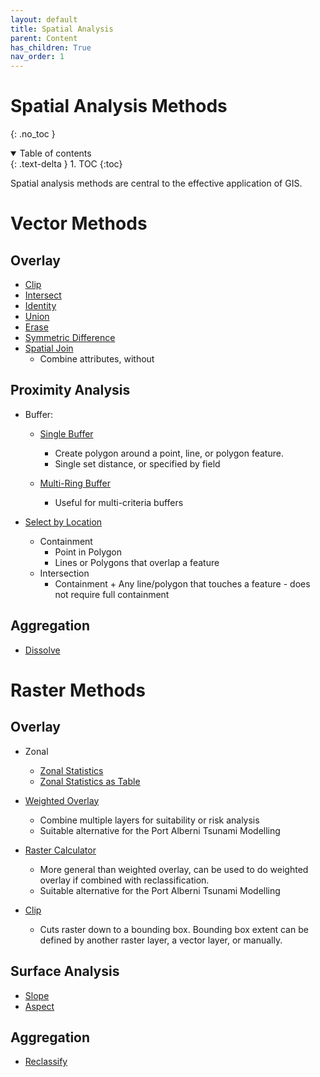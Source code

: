 ```yaml
---
layout: default
title: Spatial Analysis
parent: Content
has_children: True
nav_order: 1
---
```


# Spatial Analysis Methods
{: .no_toc }

<details open markdown="block">
  <summary>
    Table of contents
  </summary>
  {: .text-delta }
1. TOC
{:toc}
</details>

Spatial analysis methods are central to the effective application of GIS.

# Vector Methods

## Overlay

- [Clip](https://pro.arcgis.com/en/pro-app/latest/tool-reference/analysis/clip.htm)
- [Intersect](https://desktop.arcgis.com/en/arcmap/latest/tools/analysis-toolbox/intersect.htm)
- [Identity](https://desktop.arcgis.com/en/arcmap/latest/tools/analysis-toolbox/identity.htm)
- [Union](https://desktop.arcgis.com/en/arcmap/10.3/tools/analysis-toolbox/union.htm)
- [Erase](https://desktop.arcgis.com/en/arcmap/10.3/tools/analysis-toolbox/erase.htm)
- [Symmetric Difference](https://desktop.arcgis.com/en/arcmap/10.3/tools/analysis-toolbox/symmetrical-difference.htm)
- [Spatial Join](https://pro.arcgis.com/en/pro-app/latest/tool-reference/analysis/spatial-join.htm)
	- Combine attributes, without 

## Proximity Analysis

- Buffer:
	- [Single Buffer](https://pro.arcgis.com/en/pro-app/latest/tool-reference/analysis/buffer.htm)
		- Create polygon around a point, line, or polygon feature.
		- Single set distance, or specified by field

	- [Multi-Ring Buffer](https://pro.arcgis.com/en/pro-app/latest/tool-reference/analysis/multiple-ring-buffer.htm)
		- Useful for multi-criteria buffers

- [Select by Location](https://desktop.arcgis.com/en/arcmap/10.3/map/working-with-layers/using-select-by-location.htm)
	- Containment
		- Point in Polygon
		- Lines or Polygons that overlap a feature
	- Intersection
		- Containment + Any line/polygon that touches a feature - does not require full containment

## Aggregation

- [Dissolve](https://pro.arcgis.com/en/pro-app/latest/tool-reference/data-management/dissolve.htm)


# Raster Methods

## Overlay

- Zonal
	- [Zonal Statistics](https://desktop.arcgis.com/en/arcmap/10.3/tools/spatial-analyst-toolbox/zonal-statistics.htm)
	- [Zonal Statistics as Table](https://pro.arcgis.com/en/pro-app/latest/tool-reference/spatial-analyst/zonal-statistics-as-table.htm)

- [Weighted Overlay](https://desktop.arcgis.com/en/arcmap/10.3/tools/spatial-analyst-toolbox/weighted-overlay.htm)
	- Combine multiple layers for suitability or risk analysis
	- Suitable alternative for the Port Alberni Tsunami Modelling

- [Raster Calculator](https://desktop.arcgis.com/en/arcmap/10.3/tools/spatial-analyst-toolbox/raster-calculator.htm)
	- More general than weighted overlay, can be used to do weighted overlay if combined with reclassification.
	- Suitable alternative for the Port Alberni Tsunami Modelling

- [Clip](https://pro.arcgis.com/en/pro-app/latest/tool-reference/data-management/clip.htm)
	- Cuts raster down to a bounding box.  Bounding box extent can be defined by another raster layer, a vector layer, or manually.

## Surface Analysis

- [Slope](https://desktop.arcgis.com/en/arcmap/10.3/tools/spatial-analyst-toolbox/slope.htm)
- [Aspect](https://pro.arcgis.com/en/pro-app/latest/help/analysis/raster-functions/aspect-function.htm)

## Aggregation

- [Reclassify](https://pro.arcgis.com/en/pro-app/latest/tool-reference/spatial-analyst/reclassify.htm)

